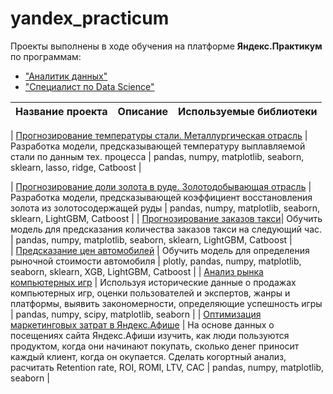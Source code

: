 # yandex_practicum

Проекты выполнены в ходе обучения на платформе **Яндекс.Практикум** по программам:
- ["Аналитик данных"](https://praktikum.yandex.ru/data-analyst/)
- ["Специалист по Data Science"](https://praktikum.yandex.ru/data-scientist/)

| Название проекта | Описание | Используемые библиотеки|
| :-------------------- | :------------------------------------------------------------------- |:-----------------------:|

| [Прогнозирование температуры стали. Металлургическая отрасль](https://github.com/russele7/yandex_practicum/tree/master/ds_foundry) | Разработка модели, предсказывающей температуру выплавляемой стали по данным тех. процесса  | pandas, numpy, matplotlib, seaborn, sklearn, lasso, ridge, Catboost |

| [Прогнозирование доли золота в руде. Золотодобывающая отрасль](https://github.com/russele7/yandex_practicum/tree/master/ds_gold_recovery) | Разработка модели, предсказывающей коэффициент восстановления золота из золотосодержащей руды  | pandas, numpy, matplotlib, seaborn, sklearn, LightGBM, Catboost |
| [Прогнозирование заказов такси](https://github.com/russele7/yandex_practicum/tree/master/ds_taxi_time_series)| Обучить модель для предсказания количества заказов такси на следующий час. | pandas, numpy, matplotlib, seaborn, sklearn, LightGBM, Catboost |  
| [Предсказание цен автомобилей](https://github.com/russele7/yandex_practicum/tree/master/ds_cars_price) | Обучить модель для определения рыночной стоимости автомобиля   | plotly, pandas, numpy, matplotlib, seaborn, sklearn, XGB, LightGBM, Catboost |
| [Анализ рынка компьютерных игр](https://github.com/russele7/yandex_practicum/tree/master/da_computer_games_store) | Используя исторические данные о продажах компьютерных игр, оценки пользователей и экспертов, жанры и платформы, выявить закономерности, определяющие успешность игры   | pandas, numpy, scipy, matplotlib, seaborn |
| [Оптимизация маркетинговых затрат в Яндекс.Афише](https://github.com/russele7/yandex_practicum/tree/master/da_yandex_afisha_business_metrics) | На основе данных о посещениях сайта Яндекс.Афиши изучить, как люди пользуются продуктом, когда они начинают покупать, сколько денег приносит каждый клиент, когда он окупается. Сделать когортный анализ, расчитать Retention rate, ROI, ROMI, LTV, CAC    | pandas, numpy, matplotlib, seaborn |
